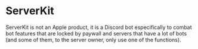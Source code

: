 # ServerKit
ServerKit is not an Apple product, it is a Discord bot especifically to combat bot features that are locked by paywall and servers that have a lot of bots (and some of them, to the server owner, only use one of the functions).
